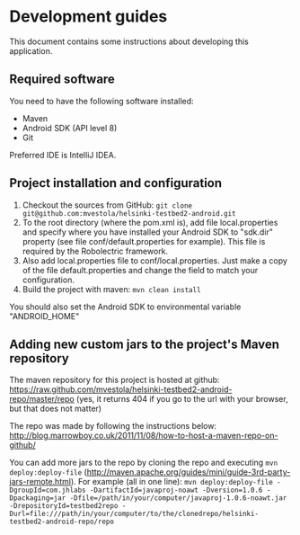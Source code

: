 Development guides
=============

This document contains some instructions about developing this application.

Required software
-------

You need to have the following software installed:

* Maven
* Android SDK (API level 8)
* Git

Preferred IDE is IntelliJ IDEA.


Project installation and configuration
-------

1. Checkout the sources from GitHub:
`git clone git@github.com:mvestola/helsinki-testbed2-android.git`
2. To the root directory (where the pom.xml is), add file local.properties
and specify where you have installed your Android SDK to "sdk.dir" property
(see file conf/default.properties for example). This file is required by the
Robolectric framework.
3. Also add local.properties file to conf/local.properties. Just make a copy of
the file default.properties and change the field to match your configuration.
3. Build the project with maven: `mvn clean install`

You should also set the Android SDK to environmental variable "ANDROID_HOME"


Adding new custom jars to the project's Maven repository
-------

The maven repository for this project is hosted at github:
https://raw.github.com/mvestola/helsinki-testbed2-android-repo/master/repo
(yes, it returns 404 if you go to the url with your browser, but that does not matter)

The repo was made by following the instructions below:
http://blog.marrowboy.co.uk/2011/11/08/how-to-host-a-maven-repo-on-github/

You can add more jars to the repo by cloning the repo and executing `mvn deploy:deploy-file`
(http://maven.apache.org/guides/mini/guide-3rd-party-jars-remote.html).
For example (all in one line):
`mvn deploy:deploy-file
-DgroupId=com.jhlabs
-DartifactId=javaproj-noawt
-Dversion=1.0.6
-Dpackaging=jar
-Dfile=/path/in/your/computer/javaproj-1.0.6-noawt.jar
-DrepositoryId=testbed2repo
-Durl=file:///path/in/your/computer/to/the/clonedrepo/helsinki-testbed2-android-repo/repo`

